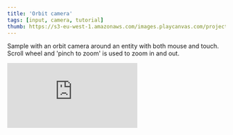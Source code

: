 ```yaml
---
title: 'Orbit camera'
tags: [input, camera, tutorial]
thumb: https://s3-eu-west-1.amazonaws.com/images.playcanvas.com/projects/12/438243/FDA218-image-75.jpg
---
```


Sample with an orbit camera around an entity with both mouse and touch. Scroll wheel and 'pinch to zoom' is used to zoom in and out.

<div className="iframe-container">
    <iframe loading="lazy" src="https://playcanv.as/p/fI6jSYjK/" title="Orbit camera" webkitallowfullscreen="true" mozallowfullscreen="true" allow="autoplay" allowfullscreen="true" allowvr="" scrolling="no" frameborder="0" />
</div>
